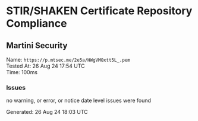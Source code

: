 # STIR/SHAKEN Certificate Repository Compliance

## Martini Security

Name: `https://p.mtsec.me/2e5a/HWgVMOxtt5L_.pem`\
Tested At: 26 Aug 24 17:54 UTC\
Time: 100ms

### Issues

no warning, or error, or notice date level issues were found

Generated: 26 Aug 24 18:03 UTC